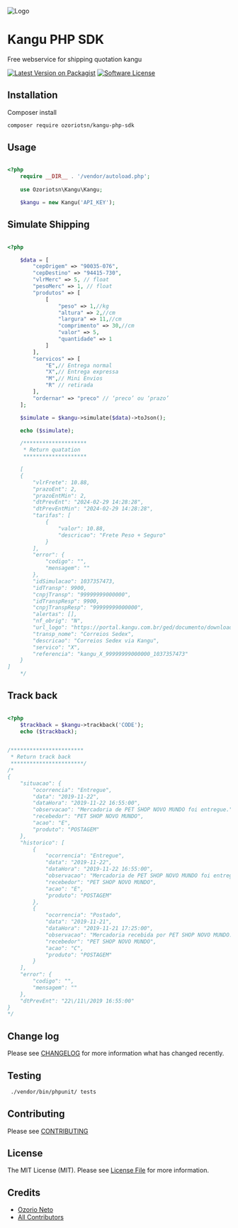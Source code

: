 

![Logo](https://www.kangu.com.br/wp-content/uploads/2021/07/logo-completo-kangu-1653x615-1.png)



# Kangu PHP SDK

Free webservice for shipping quotation kangu

[![Latest Version on Packagist][ico-version]][link-packagist]
[![Software License][ico-license]](LICENSE.md)


## Installation

Composer install

``` bash
composer require ozoriotsn/kangu-php-sdk
```

## Usage

``` php

<?php
    require __DIR__ . '/vendor/autoload.php';
    
    use Ozoriotsn\Kangu\Kangu;

    $kangu = new Kangu('API_KEY');
```

## Simulate Shipping

``` php

<?php

    $data = [
        "cepOrigem" => "90035-076",
        "cepDestino" => "94415-730",
        "vlrMerc" => 5, // float
        "pesoMerc" => 1, // float
        "produtos" => [
            [
                "peso" => 1,//kg
                "altura" => 2,//cm
                "largura" => 11,//cm
                "comprimento" => 30,//cm
                "valor" => 5,
                "quantidade" => 1
            ]
        ],
        "servicos" => [
            "E",// Entrega normal
            "X",// Entrega expressa
            "M",// Mini Envios
            "R" // retirada
        ],
        "ordernar" => "preco" // ‘preco’ ou ‘prazo’
    ];

    $simulate = $kangu->simulate($data)->toJson();

    echo ($simulate);

    /********************
     * Return quatation
     ********************

    [
    {
        "vlrFrete": 10.88,
        "prazoEnt": 2,
        "prazoEntMin": 2,
        "dtPrevEnt": "2024-02-29 14:28:28",
        "dtPrevEntMin": "2024-02-29 14:28:28",
        "tarifas": [
            {
                "valor": 10.88,
                "descricao": "Frete Peso + Seguro"
            }
        ],
        "error": {
            "codigo": "",
            "mensagem": ""
        },
        "idSimulacao": 1037357473,
        "idTransp": 9900,
        "cnpjTransp": "99999999000000",
        "idTranspResp": 9900,
        "cnpjTranspResp": "99999999000000",
        "alertas": [],
        "nf_obrig": "N",
        "url_logo": "https://portal.kangu.com.br/ged/documento/download/file/3962/Logo_Correios.png",
        "transp_nome": "Correios Sedex",
        "descricao": "Correios Sedex via Kangu",
        "servico": "X",
        "referencia": "kangu_X_99999999000000_1037357473"
    }
]
    */
```


## Track back


``` php

<?php
    $trackback = $kangu->trackback('CODE');
    echo ($trackback);


/***********************
 * Return track back
 ***********************/
/*
{
    "situacao": {
        "ocorrencia": "Entregue",
        "data": "2019-11-22",
        "dataHora": "2019-11-22 16:55:00",
        "observacao": "Mercadoria de PET SHOP NOVO MUNDO foi entregue.",
        "recebedor": "PET SHOP NOVO MUNDO",
        "acao": "E",
        "produto": "POSTAGEM"
    },
    "historico": [
        {
            "ocorrencia": "Entregue",
            "data": "2019-11-22",
            "dataHora": "2019-11-22 16:55:00",
            "observacao": "Mercadoria de PET SHOP NOVO MUNDO foi entregue.",
            "recebedor": "PET SHOP NOVO MUNDO",
            "acao": "E",
            "produto": "POSTAGEM"
        },
        {
            "ocorrencia": "Postado",
            "data": "2019-11-21",
            "dataHora": "2019-11-21 17:25:00",
            "observacao": "Mercadoria recebida por PET SHOP NOVO MUNDO.",
            "recebedor": "PET SHOP NOVO MUNDO",
            "acao": "C",
            "produto": "POSTAGEM"
        }
    ],
    "error": {
        "codigo": "",
        "mensagem": ""
    },
    "dtPrevEnt": "22\/11\/2019 16:55:00"
}
*/

```

## Change log

Please see [CHANGELOG](CHANGELOG.md) for more information what has changed recently.

## Testing

``` bash
 ./vendor/bin/phpunit/ tests
```

## Contributing

Please see [CONTRIBUTING](CONTRIBUTING.md)

## License

The MIT License (MIT). Please see [License File](LICENSE.md) for more information.


## Credits

- [Ozorio Neto][link-author]
- [All Contributors][link-contributors]


[ico-version]: https://img.shields.io/badge/packegist-v2.0.0-blue
[ico-license]: https://img.shields.io/badge/license-MIT-brightgreen.svg
[link-packagist]: https://packagist.org/packages/ozoriotsn/kangu-php-sdk
[link-downloads]: https://packagist.org/packages/ozoriotsn/kangu-php-sdk
[link-author]: https://github.com/ozoriotsn
[link-contributors]: ../../contributors